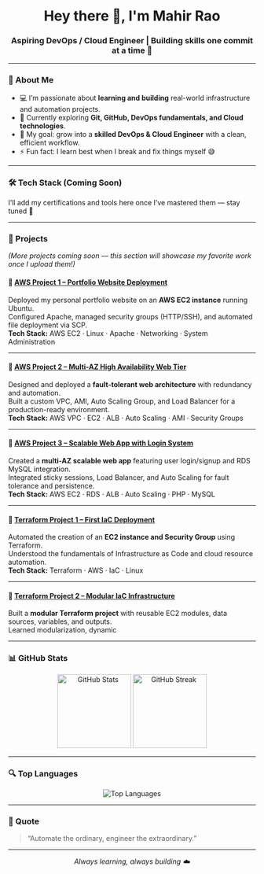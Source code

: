 <!-- Banner -->
<h1 align="center">Hey there 👋, I'm Mahir Rao</h1>
<h3 align="center">Aspiring DevOps / Cloud Engineer | Building skills one commit at a time 🚀</h3>

---

### 🧠 About Me
- 💻 I’m passionate about **learning and building** real-world infrastructure and automation projects.  
- 🌱 Currently exploring **Git, GitHub, DevOps fundamentals, and Cloud technologies**.  
- 🎯 My goal: grow into a **skilled DevOps & Cloud Engineer** with a clean, efficient workflow.  
- ⚡ Fun fact: I learn best when I break and fix things myself 😅  

---

### 🛠️ Tech Stack (Coming Soon)
I’ll add my certifications and tools here once I’ve mastered them — stay tuned 👀  

---

### 🚧 Projects
*(More projects coming soon — this section will showcase my favorite work once I upload them!)*
#### 🔹 [AWS Project 1 – Portfolio Website Deployment](https://www.linkedin.com/posts/mahir-rao_aws-devops-cloudcomputing-activity-7379717985562787840-fS7R?utm_source=share&utm_medium=member_desktop&rcm=ACoAAEG937gBSWNt3wUubSWuswvJnt3Nq04lDC4)
Deployed my personal portfolio website on an **AWS EC2 instance** running Ubuntu.  
Configured Apache, managed security groups (HTTP/SSH), and automated file deployment via SCP.  
**Tech Stack:** AWS EC2 · Linux · Apache · Networking · System Administration  

---

#### 🔹 [AWS Project 2 – Multi-AZ High Availability Web Tier](https://www.linkedin.com/posts/mahir-rao_aws-cloudengineering-devops-activity-7380849759634452481-6DrV?utm_source=share&utm_medium=member_desktop&rcm=ACoAAEG937gBSWNt3wUubSWuswvJnt3Nq04lDC4)
Designed and deployed a **fault-tolerant web architecture** with redundancy and automation.  
Built a custom VPC, AMI, Auto Scaling Group, and Load Balancer for a production-ready environment.  
**Tech Stack:** AWS VPC · EC2 · ALB · Auto Scaling · AMI · Security Groups  

---

#### 🔹 [AWS Project 3 – Scalable Web App with Login System](https://www.linkedin.com/posts/mahir-rao_aws-cloudengineering-devops-activity-7382705650734292992-qGMM?utm_source=share&utm_medium=member_desktop&rcm=ACoAAEG937gBSWNt3wUubSWuswvJnt3Nq04lDC4)
Created a **multi-AZ scalable web app** featuring user login/signup and RDS MySQL integration.  
Integrated sticky sessions, Load Balancer, and Auto Scaling for fault tolerance and persistence.  
**Tech Stack:** AWS EC2 · RDS · ALB · Auto Scaling · PHP · MySQL  

---

#### 🔹 [Terraform Project 1 – First IaC Deployment](https://www.linkedin.com/posts/mahir-rao_terraform-aws-devops-activity-7383907737061171200-FHfP?utm_source=share&utm_medium=member_desktop&rcm=ACoAAEG937gBSWNt3wUubSWuswvJnt3Nq04lDC4)
Automated the creation of an **EC2 instance and Security Group** using Terraform.  
Understood the fundamentals of Infrastructure as Code and cloud resource automation.  
**Tech Stack:** Terraform · AWS · IaC · Linux  

---

#### 🔹 [Terraform Project 2 – Modular IaC Infrastructure](https://www.linkedin.com/posts/mahir-rao_terraform-aws-iac-activity-7386095789200203777-mrHt?utm_source=share&utm_medium=member_desktop&rcm=ACoAAEG937gBSWNt3wUubSWuswvJnt3Nq04lDC4)
Built a **modular Terraform project** with reusable EC2 modules, data sources, variables, and outputs.  
Learned modularization, dynamic 

---

### 📊 GitHub Stats
<p align="center">
  <img src="https://github-readme-stats.vercel.app/api?username=Mahir-Rao&show_icons=true&theme=tokyonight" alt="GitHub Stats" height="150"/>
  <img src="https://github-readme-streak-stats.herokuapp.com/?user=Mahir-Rao&theme=tokyonight" alt="GitHub Streak" height="150"/>
</p>

---

### 🔍 Top Languages
<p align="center">
  <img src="https://github-readme-stats.vercel.app/api/top-langs/?username=Mahir-Rao&layout=compact&theme=tokyonight" alt="Top Languages" />
</p>

---

### 🧩 Quote
> “Automate the ordinary, engineer the extraordinary.”

---

<p align="center">
  <i>Always learning, always building ☁️</i>
</p>

